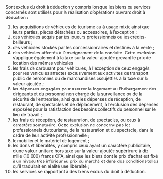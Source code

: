 Sont exclus du droit à déduction y compris lorsque les biens ou services concernés sont utilisés pour la réalisation d’opérations ouvrant droit à déduction :
1) les acquisitions de véhicules de tourisme ou à usage mixte ainsi que leurs parties,
pièces détachées ou accessoires, à l’exception :
1) des véhicules acquis par les loueurs professionnels ou les crédits-bailleurs ;
1) des véhicules stockés par les concessionnaires et destinés à la vente ;
1) des véhicules affectés à l’enseignement de la conduite.
Cette exclusion s’applique également à la taxe sur la valeur ajoutée grevant le prix de location des mêmes véhicules
2) les frais de carburant pour véhicules, à l'exception de ceux engagés pour les
véhicules affectés exclusivement aux activités de transport public de personnes ou de marchandises assujetties à la taxe sur la valeur ajoutée ;
3) les dépenses engagées pour assurer le logement ou l’hébergement des dirigeants
et du personnel non chargé de la surveillance ou de la sécurité de l’entreprise, ainsi que les dépenses de réception, de restaurant, de spectacles et de déplacement, à l’exclusion des dépenses exposées pour la satisfaction des besoins collectifs du personnel sur le lieu de travail ;
4) les  frais  de  réception,  de  restauration,  de  spectacles,  ou  ceux  à  caractère
somptuaire.  Cette  exclusion  ne  concerne  pas  les  professionnels  du  tourisme,  de  la restauration et du spectacle, dans le cadre de leur activité professionnelle ;
5) le mobilier et le matériel de logement ;
5) les dons et libéralités, y compris ceux ayant un caractère publicitaire, d’une valeur
unitaire hors taxe sur la valeur ajoutée supérieure à dix mille (10 000) francs CFA, ainsi que
les biens dont le prix d’achat est fixé à un niveau très inférieur au prix du marché et dans des conditions telles qu’il traduirait en réalité une libéralité ;
7) les services se rapportant à des biens exclus du droit à déduction.